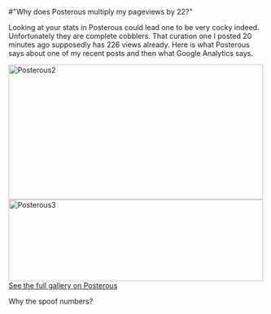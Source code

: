 #"Why does Posterous multiply my pageviews by 22?"


 <p>Looking at your stats in Posterous could lead one to be very cocky indeed. Unfortunately they are complete cobblers. That curation one I posted 20 minutes ago supposedly has 226 views already. Here is what Posterous says about one of my recent posts and then what Google Analytics says.</p>
<p><div class='p_embed p_image_embed'>
<a href="http://getfile0.posterous.com/getfile/files.posterous.com/temp-2011-01-23/uibhtpkiGwsqEdHglFBDAFDhpJwqbwuGjzreDEtdhAJjAuJeehtxxoAtCihC/posterous2.jpg.scaled1000.jpg"><img alt="Posterous2" height="266" src="http://getfile1.posterous.com/getfile/files.posterous.com/temp-2011-01-23/uibhtpkiGwsqEdHglFBDAFDhpJwqbwuGjzreDEtdhAJjAuJeehtxxoAtCihC/posterous2.jpg.scaled500.jpg" width="500" /></a>
<a href="http://getfile3.posterous.com/getfile/files.posterous.com/temp-2011-01-23/BGhFAGDGxcsiCGcyliEbExcnvkJAEtCvanHnaxncisgmjkCpuniCdctyGxgz/posterous3.jpg.scaled1000.jpg"><img alt="Posterous3" height="161" src="http://getfile5.posterous.com/getfile/files.posterous.com/temp-2011-01-23/BGhFAGDGxcsiCGcyliEbExcnvkJAEtCvanHnaxncisgmjkCpuniCdctyGxgz/posterous3.jpg.scaled500.jpg" width="500" /></a>
<div class='p_see_full_gallery'><a href="http://conoroneill.posterous.com/why-does-posterous-multiply-my-pageviews-by-2">See the full gallery on Posterous</a></div>
</div>
</p>
<p>Why the spoof numbers?</p>
 